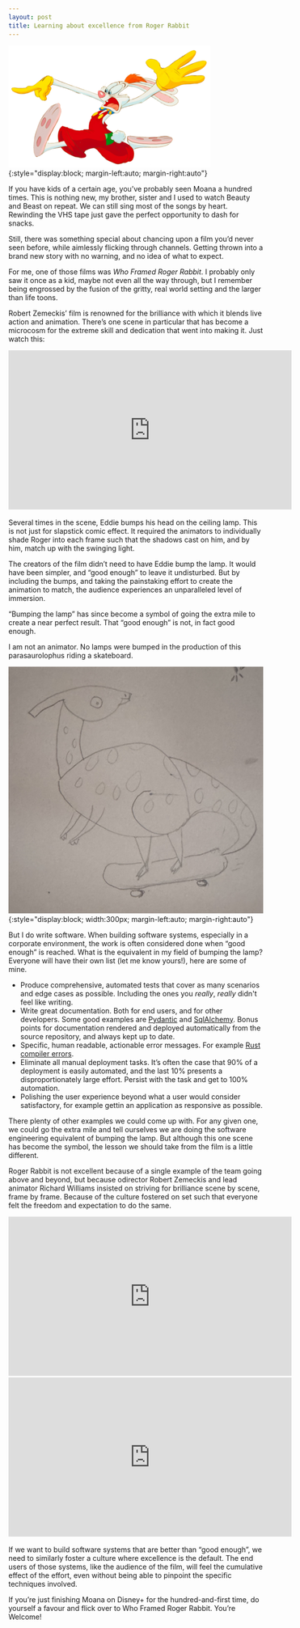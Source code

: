 ```yaml
---
layout: post
title: Learning about excellence from Roger Rabbit
---
```


![Roger Rabbit](/img/rogerrabbit.png){:style="display:block; margin-left:auto; margin-right:auto"}

If you have kids of a certain age, you’ve probably seen Moana a hundred times. This is nothing new, my brother, sister and I used to watch Beauty and Beast on repeat. We can still sing most of the songs by heart. Rewinding the VHS tape just gave the perfect opportunity to dash for snacks. 

Still, there was something special about chancing upon a film you’d never seen before, while aimlessly flicking through channels. Getting thrown into a brand new story with no warning, and no idea of what to expect.

For me, one of those films was _Who Framed Roger Rabbit_. I probably only saw it once as a kid, maybe not even all the way through, but I remember being engrossed by the fusion of the gritty, real world setting and the larger than life toons.

Robert Zemeckis’ film is renowned for the brilliance with which it blends live action and animation. There’s one scene in particular that has become a microcosm for the extreme skill and dedication that went into making it. Just watch this:

<iframe width="560" height="315" src="https://www.youtube.com/embed/_EUPwsD64GI?si=WflyHykWiF_BOfUT" title="YouTube video player" frameborder="0" allow="accelerometer; autoplay; clipboard-write; encrypted-media; gyroscope; picture-in-picture; web-share" referrerpolicy="strict-origin-when-cross-origin" allowfullscreen></iframe>

Several times in the scene, Eddie bumps his head on the ceiling lamp. This is not just for slapstick comic effect. It required the animators to individually shade Roger into each frame such that the shadows cast on him, and by him, match up with the swinging light.

The creators of the film didn’t need to have Eddie bump the lamp. It would have been simpler, and “good enough” to leave it undisturbed. But by including the bumps, and taking the painstaking effort to create the animation to match, the audience experiences an unparalleled level of immersion.

“Bumping the lamp” has since become a symbol of going the extra mile to create a near perfect result. That “good enough” is not, in fact good enough.

I am not an animator. No lamps were bumped in the production of this parasaurolophus riding a skateboard. 

![Pencil drawing of a dinosaur](/img/para.png){:style="display:block; width:300px; margin-left:auto; margin-right:auto"}

But I do write software. When building software systems, especially in a corporate environment, the work is often considered done when “good enough” is reached. What is the equivalent in my field of bumping the lamp? Everyone will have their own list (let me know yours!), here are some of mine.

- Produce comprehensive, automated tests that cover as many scenarios and edge cases as possible. Including the ones you _really_, _really_ didn't feel like writing. 
- Write great documentation. Both for end users, and for other developers. Some good examples are [Pydantic](https://docs.pydantic.dev/latest/) and [SqlAlchemy](https://docs.sqlalchemy.org/en/20/). Bonus points for documentation rendered and deployed automatically from the source repository, and always kept up to date.
- Specific, human readable, actionable error messages. For example [Rust compiler errors](https://rustc-dev-guide.rust-lang.org/diagnostics.html).
- Eliminate all manual deployment tasks. It’s often the case that 90% of a deployment is easily automated, and the last 10% presents a disproportionately large effort. Persist with the task and get to 100% automation.
- Polishing the user experience beyond what a user would consider satisfactory, for example gettin an application as responsive as possible.

There plenty of other examples we could come up with. For any given one, we could go the extra mile and tell ourselves we are doing the software engineering equivalent of bumping the lamp. But although this one scene has become the symbol, the lesson we should take from the film is a little different.

Roger Rabbit is not excellent because of a single example of the team going above and beyond, but because odirector Robert Zemeckis and lead animator Richard Williams insisted on striving for brilliance scene by scene, frame by frame. Because of the culture fostered on set such that everyone felt the freedom and expectation to do the same.

<iframe width="560" height="315" src="https://www.youtube.com/embed/60hCE3ld9yA?si=w7Ik_YzmfKNDmHkc" title="YouTube video player" frameborder="0" allow="accelerometer; autoplay; clipboard-write; encrypted-media; gyroscope; picture-in-picture; web-share" referrerpolicy="strict-origin-when-cross-origin" allowfullscreen></iframe>

<iframe width="560" height="315" src="https://www.youtube.com/embed/siAby_GLQIg?si=s6xNTG43h-HG81pK" title="YouTube video player" frameborder="0" allow="accelerometer; autoplay; clipboard-write; encrypted-media; gyroscope; picture-in-picture; web-share" referrerpolicy="strict-origin-when-cross-origin" allowfullscreen></iframe>

If we want to build software systems that are better than “good enough”, we need to similarly foster a culture where excellence is the default. The end users of those systems, like the audience of the film, will feel the cumulative effect of the effort, even without being able to pinpoint the specific techniques involved.

If you’re just finishing Moana on Disney+ for the hundred-and-first time, do yourself a favour and flick over to Who Framed Roger Rabbit. You’re Welcome! 




